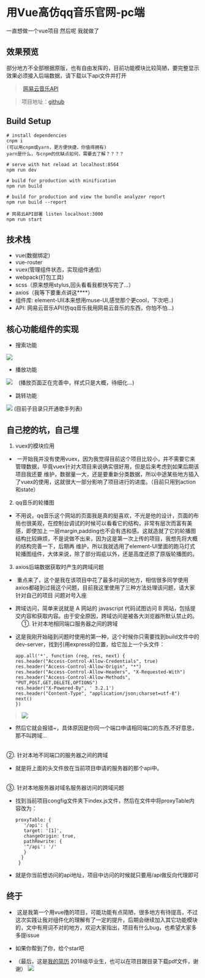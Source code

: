 # 用Vue高仿qq音乐官网-pc端
一直想做一个vue项目 然后呢 我就做了

## 效果预览

部分地方不全部根据原版，也有自由发挥的，目前功能模块比较简陋，要完整显示效果必须接入后端数据，请下载以下api文件并打开
>  [网易云音乐API](https://github.com/Binaryify/NeteaseCloudMusicApi)


> 项目地址：[github](https://github.com/j710328466/vue-qqmusic)

## Build Setup


```
# install dependencies
cnpm i
(可以用cnpm或yarn，更方便快捷，你值得拥有)
yarn是什么，与cnpm的优缺点如何，需要去了解？？？？

# serve with hot reload at localhost:8564
npm run dev

# build for production with minification
npm run build

# build for production and view the bundle analyzer report
npm run build --report

# 网易云API部署 listen localhost:3000
npm run start 
```
##  技术栈

*  vue(数据绑定)
*  vue-router
*  vuex(管理组件状态，实现组件通信）
*  webpack(打包工具)
*  scss（原来想用stylus,回头看看我都快写完了...）
*  axios（我等下要重点讲这****）
*  组件库: element-UI(本来想用muse-UI,感觉那个更cool，下次吧..) 
*  API: 网易云音乐API(仿qq音乐我用网易云音乐的东西，你怕不怕...)

## 核心功能组件的实现

*  搜索功能

![](https://ooo.0o0.ooo/2017/06/14/594135198d975.gif)

*  播放功能

![](https://ooo.0o0.ooo/2017/06/14/5941364de751e.gif)
    (播放页面正在完善中，样式只是大概，待细化...)

*  跳转功能
    
![](https://ooo.0o0.ooo/2017/06/14/59415a8cd0df7.gif)
    (目前子目录只开通歌手列表)


## 自己挖的坑，自己埋

1.  vuex的模块应用

*  一开始我并没有使用vuex，因为我觉得目前这个项目比较小，并不需要它来管理数据，毕竟vuex针对大项目来说确实很好用，但是后来考虑到如果后期该项目我还要    维护，数据量一大，还是要重新分类数据，所以中途某些地方插入了vuex的使用，这就很大一部分影响了项目进行的进度。（目前只用到action和state）

2.  qq音乐的轮播图
*  不用说，qq音乐这个网站的页面我是真的挺喜欢，不光是他的设计，页面的布局也很美观，在控制台调试的时候可以看看它的结构，非常有层次而富有美感，即使加上    一层margin,padding也不会有违和感。这就造就了它的轮播图结构比较麻烦，不是说做不出来，因为这是第一次上传的项目，我想先将大概的结构完善一下，后期再    维护，所以我就选用了element-UI里面的跑马灯式轮播图组件，大体来说，除了部分瑕疵以外，还是高度还原了原版轮播图的。

3.  axios后端数据获取时产生的跨域问题

*  重点来了，这个是我在该项目中花了最多时间的地方，相信很多同学使用axios都碰到过我这个问题，目前我这里使用了三种方法处理该问题，请大家针对自己的项目    问题对号入座
    
*  跨域访问，简单来说就是 A 网站的 javascript 代码试图访问 B 网站，包括提交内容和获取内容。由于安全原因，跨域访问是被各大浏览器所默认禁止的。
    
①. 针对本地相同端口服务器之间的跨域
   
*  这是我刚开始碰到问题时使用的第一种，这个时候你只需要找到build文件中的dev-server，找到引用express的位置，给它加上一个头文件：
    ``` 
    app.all('*', function (req, res, next) {
    res.header("Access-Control-Allow-Credentials", true)
    res.header("Access-Control-Allow-Origin", "*")
    res.header("Access-Control-Allow-Headers", "X-Requested-With")
    res.header("Access-Control-Allow-Methods", "PUT,POST,GET,DELETE,OPTIONS")
    res.header("X-Powered-By", ' 3.2.1')
    res.header("Content-Type", "application/json;charset=utf-8")
    next()
    })
    ```
        
>  ![](https://ooo.0o0.ooo/2017/06/14/594140894d162.jpg)

*  然后它就会报错~，具体原因是你同一个端口申请相同端口的东西,不好意思，那不叫跨域...
<br>       
②. 针对本地不同端口的服务器之间的跨域
     
*  就是将上面的头文件放在当前项目申请的服务器的那个api中。
<br>        
③. 针对本地服务器对域名服务器访问的跨域问题
        
*  找到当前项目congfig文件夹下index.js文件，然后在文件中将proxyTable内容改为：
   ```
   proxyTable: {
      '/api': {
      target: '[1]',
      changeOrigin: true,
      pathRewrite: {
      '^/api': '/'
      }
     }
    }
    ```
 *  就是你当前想访问的api地址，项目中访问的时候就只要用/api做反向代理即可
        
## 终于

*  这是我第一个用vue撸的项目，可能功能有点简陋，很多地方有待提高，不过这次实践让我对组件化的理解有了一定的提升，后期会继续加入其它功能模块的，文中有用词不对的地方，欢迎大家指出，项目有什么bug，也希望大家多多提issue
 
*  如果你帮到了你，给个star吧
 
 
 * （最后，这是[我的简历](https://github.com/j710328466/vue-qqmusic/blob/master/%E6%88%91%E7%9A%84%E7%AE%80%E5%8E%86.pdf) 2018级毕业生，也可以在项目跟目录下载pdf文件，谢谢）
 ![](https://ooo.0o0.ooo/2017/06/14/594148dc7c4f1.gif)
